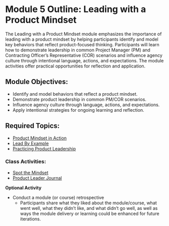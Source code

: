 # Module 5 Outline: Leading with a Product Mindset

The Leading with a Product Mindset module emphasizes the importance of leading with a product mindset by helping participants identify and model key behaviors that reflect product-focused thinking. Participants will learn how to demonstrate leadership in common Project Manager (PM) and Contracting Officer’s Representative (COR) scenarios and influence agency culture through intentional language, actions, and expectations. The module activities offer practical opportunities for reflection and application.

## Module Objectives:

* Identify and model behaviors that reflect a product mindset. 
* Demonstrate product leadership in common PM/COR scenarios. 
* Influence agency culture through language, actions, and expectations. 
* Apply intentional strategies for ongoing learning and reflection.


## Required Topics:

* [Product Mindset in Action](https://github.com/usds/ditap-curriculum-update/blob/main/3_Curriculum/3C_DITAP-Adaptation-Curriculum/3C.1_DITAP-Product-Thinking-And-Acquistions-Curriculum/Module%205/Product%20Mindset%20in%20Action.md)  
* [Lead By Example](https://github.com/usds/ditap-curriculum-update/blob/main/3_Curriculum/3C_DITAP-Adaptation-Curriculum/3C.1_DITAP-Product-Thinking-And-Acquistions-Curriculum/Module%205/Lead%20by%20Example.md)  
* [Practicing Product Leadership](https://github.com/usds/ditap-curriculum-update/blob/main/3_Curriculum/3C_DITAP-Adaptation-Curriculum/3C.1_DITAP-Product-Thinking-And-Acquistions-Curriculum/Module%205/Practicing%20Product%20Leadership.md)

### Class Activities:

* [Spot the Mindset](https://github.com/usds/ditap-curriculum-update/blob/main/3_Curriculum/3C_DITAP-Adaptation-Curriculum/3C.1_DITAP-Product-Thinking-And-Acquistions-Curriculum/Module%205/Class%20Activity%3A%20Spot%20the%20Mindset.md)  
* [Product Leader Journal](https://github.com/usds/ditap-curriculum-update/blob/main/3_Curriculum/3C_DITAP-Adaptation-Curriculum/3C.1_DITAP-Product-Thinking-And-Acquistions-Curriculum/Module%205/Class%20Activity%3A%20Product%20Leader%20Journal.md)

**Optional Activity**
- Conduct a module (or course) retrospective
  - Participants share what they liked about the module/course, what went well, what they didn’t like, and what didn’t go well, as well as ways the module delivery or learning could be enhanced for future iterations. 
